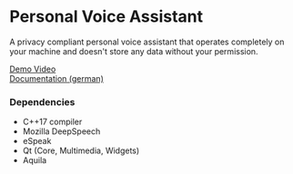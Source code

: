 # Personal Voice Assistant

A privacy compliant personal voice assistant that operates completely on your machine and doesn't store any data 
without your permission.

[Demo Video](https://youtu.be/FC_cBd7mTqg)  
[Documentation (german)](./Documentation.pdf)

### Dependencies

- C++17 compiler
- Mozilla DeepSpeech
- eSpeak
- Qt (Core, Multimedia, Widgets)
- Aquila
